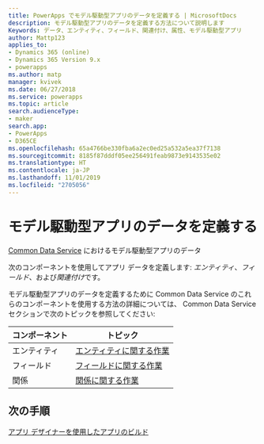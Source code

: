 ```yaml
---
title: PowerApps でモデル駆動型アプリのデータを定義する | MicrosoftDocs
description: モデル駆動型アプリのデータを定義する方法について説明します
Keywords: データ、エンティティ、フィールド、関連付け、属性、モデル駆動型アプリ
author: Mattp123
applies_to:
- Dynamics 365 (online)
- Dynamics 365 Version 9.x
- powerapps
ms.author: matp
manager: kvivek
ms.date: 06/27/2018
ms.service: powerapps
ms.topic: article
search.audienceType:
- maker
search.app:
- PowerApps
- D365CE
ms.openlocfilehash: 65a4766be330fba6a2ec0ed25a532a5ea37f7138
ms.sourcegitcommit: 8185f87dddf05ee256491feab9873e9143535e02
ms.translationtype: HT
ms.contentlocale: ja-JP
ms.lasthandoff: 11/01/2019
ms.locfileid: "2705056"
---
```

# <a name="define-data-for-your-model-driven-app"></a>モデル駆動型アプリのデータを定義する

[Common Data Service](../common-data-service/data-platform-intro.md) におけるモデル駆動型アプリのデータ 

次のコンポーネントを使用してアプリ データを定義します: *エンティティ*、*フィールド*、および*関連付け*です。

モデル駆動型アプリのデータを定義するために Common Data Service のこれらのコンポーネントを使用する方法の詳細については、 Common Data Service セクションで次のトピックを参照してください:

|コンポーネント |トピック|
|-----|----|
|エンティティ| [エンティティに関する作業](../common-data-service/entity-overview.md)|
|フィールド| [フィールドに関する作業](../common-data-service/fields-overview.md)|
|関係| [関係に関する作業](../common-data-service/relationships-overview.md)|

## <a name="next-step"></a>次の手順

[アプリ デザイナーを使用したアプリのビルド](design-custom-business-apps-using-app-designer.md)
